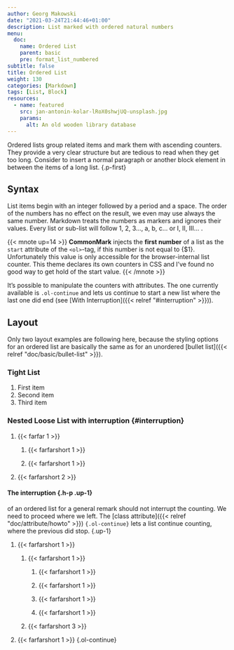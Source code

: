 ```yaml
---
author: Georg Makowski
date: "2021-03-24T21:44:46+01:00"
description: List marked with ordered natural numbers
menu:
  doc:
    name: Ordered List
    parent: basic
    pre: format_list_numbered
subtitle: false
title: Ordered List
weight: 130
categories: [Markdown]
tags: [List, Block]
resources:
  - name: featured
    src: jan-antonin-kolar-lRoX0shwjUQ-unsplash.jpg
    params: 
      alt: An old wooden library database
---
```


Ordered lists group related items and mark them with ascending counters. They provide a very clear structure but are tedious to read when they get too long. Consider to insert a normal paragraph or another block element in between the items of a long list.
{.p-first} <!--more-->

## Syntax

List items begin with an integer followed by a period and a space. The order of the numbers has no effect on the result, we even may use always the same number. Markdown treats the numbers as markers and ignores their values. Every list or sub-list will follow 1, 2, 3…, a, b, c… or I, II, III… .

{{< mnote up=14 >}}
**CommonMark** injects the **first number** of a list as the `start` attribute of the `<ol>`-tag, if this number is not equal to {$1}. Unfortunately this value is only accessible for the browser-internal list counter. This theme declares its own counters in CSS and I’ve found no good way to get hold of the start value.
{{< /mnote >}}

It’s possible to manipulate the counters with attributes. The one currently available is `.ol-continue` and lets us continue to start a new list where the last one did end (see [With Interruption]({{< relref "#interruption" >}})).

## Layout

Only two layout examples are following here, because the styling options for an ordered list are basically the same as for an unordered [bullet list]({{< relref "doc/basic/bullet-list" >}}).

### Tight List

1. First item
2. Second item
3. Third item

### Nested Loose List with interruption {#interruption}

1. {{< farfar 1 >}}

    1. {{< farfarshort 1 >}}

    2. {{< farfarshort 1 >}}

2. {{< farfarshort 2 >}}

#### The interruption {.h-p .up-1}
of an ordered list for a general remark should not interrupt the counting. We need to proceed where we left. The [class attribute]({{< relref "doc/attribute/howto" >}}) `{.ol-continue}` lets a list continue counting, where the previous did stop.
{.up-1}

1. {{< farfarshort 1 >}}

   1. {{< farfarshort 1 >}}

      1. {{< farfarshort 1 >}}

      2. {{< farfarshort 1 >}}
      3. {{< farfarshort 1 >}}
      4. {{< farfarshort 1 >}}

   2. {{< farfarshort 3 >}}

2. {{< farfarshort 1 >}}
{.ol-continue}
